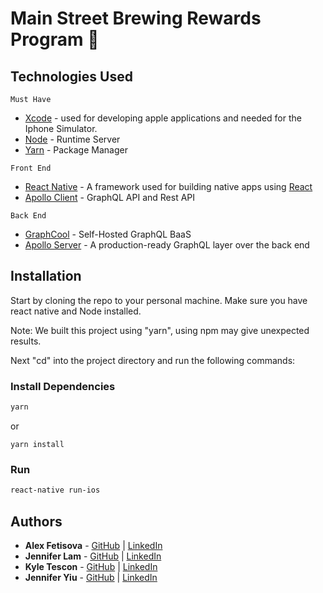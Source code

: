 # Main Street Brewing Rewards Program 🍺

## Technologies Used

`Must Have`

- [Xcode](https://developer.apple.com/xcode/) - used for developing apple applications and needed for the Iphone Simulator.
- [Node](https://nodejs.org/en/) - Runtime Server
- [Yarn](https://yarnpkg.com/en/) - Package Manager

`Front End`

- [React Native](https://facebook.github.io/react-native/) - A framework used for building native apps using [React](https://reactjs.org/)
- [Apollo Client](https://www.apollographql.com/docs/react/) - GraphQL API and Rest API

`Back End`

- [GraphCool](https://www.graph.cool/) - Self-Hosted GraphQL BaaS
- [Apollo Server](https://www.apollographql.com/server) - A production-ready GraphQL layer over the back end

## Installation

Start by cloning the repo to your personal machine. Make sure you have react native and Node installed.

Note: We built this project using "yarn", using npm may give unexpected results.

Next "cd" into the project directory and run the following commands:

### Install Dependencies

```bash
yarn
```

or

```
yarn install
```

### Run

```bash
react-native run-ios
```

## Authors

- **Alex Fetisova** - [GitHub](https://github.com/alexfts) | [LinkedIn](https://www.linkedin.com/in/fetisova/)
- **Jennifer Lam** - [GitHub](https://github.com/nejmal) | [LinkedIn](https://www.linkedin.com/in/jenniferlam-/)
- **Kyle Tescon** - [GitHub](https://github.com/kyltec) | [LinkedIn](https://www.linkedin.com/in/kyle-tecson-9b6952175/)
- **Jennifer Yiu** - [GitHub](https://github.com/jenjjy) | [LinkedIn](https://www.linkedin.com/in/jennifer-yiu-12145836/)
